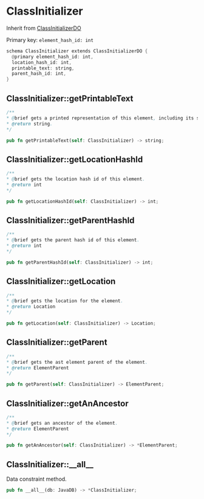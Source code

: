 # ClassInitializer

Inherit from [ClassInitializerDO](./ClassInitializerDO.md)

Primary key: `element_hash_id: int`

```rust
schema ClassInitializer extends ClassInitializerDO {
  @primary element_hash_id: int,
  location_hash_id: int,
  printable_text: string,
  parent_hash_id: int,
}
```
## ClassInitializer::getPrintableText

```java
/**
* @brief gets a printed representation of this element, including its structure where applicable.
* @return string.
*/
```
```rust
pub fn getPrintableText(self: ClassInitializer) -> string;
```
## ClassInitializer::getLocationHashId

```java
/**
* @brief gets the location hash id of this element.
* @return int
*/
```
```rust
pub fn getLocationHashId(self: ClassInitializer) -> int;
```
## ClassInitializer::getParentHashId

```java
/**
* @brief gets the parent hash id of this element.
* @return int
*/
```
```rust
pub fn getParentHashId(self: ClassInitializer) -> int;
```
## ClassInitializer::getLocation

```java
/**
* @brief gets the location for the element.
* @return Location
*/
```
```rust
pub fn getLocation(self: ClassInitializer) -> Location;
```
## ClassInitializer::getParent

```java
/**
* @brief gets the ast element parent of the element.
* @return ElementParent 
*/
```
```rust
pub fn getParent(self: ClassInitializer) -> ElementParent;
```
## ClassInitializer::getAnAncestor

```java
/**
* @brief gets an ancestor of the element.
* @return ElementParent 
*/
```
```rust
pub fn getAnAncestor(self: ClassInitializer) -> *ElementParent;
```
## ClassInitializer::\_\_all\_\_

Data constraint method.

```rust
pub fn __all__(db: JavaDB) -> *ClassInitializer;
```
